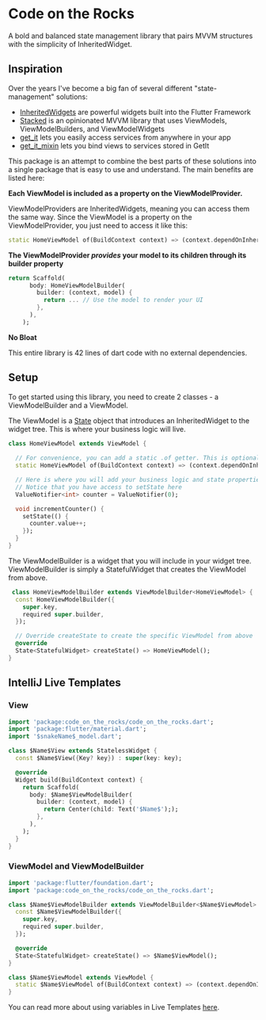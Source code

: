# Code on the Rocks
A bold and balanced state management library that pairs MVVM structures with the simplicity of InheritedWidget.

## Inspiration
Over the years I've become a big fan of several different "state-management" solutions:

- [InheritedWidgets](https://api.flutter.dev/flutter/widgets/InheritedWidget-class.html) are powerful widgets built into the Flutter Framework
- [Stacked](https://pub.dev/packages/stacked) is an opinionated MVVM library that uses ViewModels, ViewModelBuilders, and ViewModelWidgets
- [get_it](https://pub.dev/packages/get_it) lets you easily access services from anywhere in your app
- [get_it_mixin](https://pub.dev/packages/get_it_mixin) lets you bind views to services stored in GetIt

This package is an attempt to combine the best parts of these solutions into a single package that is easy to use and understand. The main benefits are listed here:

**Each ViewModel is included as a property on the ViewModelProvider.** 

ViewModelProviders are InheritedWidgets, meaning you can access them the same way. Since the ViewModel is a property on the ViewModelProvider, you just need to access it like this:

```dart
static HomeViewModel of(BuildContext context) => (context.dependOnInheritedWidgetOfExactType<ViewModelProvider>()!.state) as HomeViewModel;
```

**The ViewModelProvider _provides_ your model to its children through its builder property**

```dart
return Scaffold(
      body: HomeViewModelBuilder(
        builder: (context, model) {
          return ... // Use the model to render your UI
        },
      ),
    );
```

**No Bloat**

This entire library is 42 lines of dart code with no external dependencies.

## Setup
To get started using this library, you need to create 2 classes - a ViewModelBuilder and a ViewModel. 

The ViewModel is a [State](https://api.flutter.dev/flutter/widgets/State-class.html) object that introduces an InheritedWidget to the widget tree. This is where your business logic will live.
```dart
class HomeViewModel extends ViewModel {
  
  // For convenience, you can add a static .of getter. This is optional
  static HomeViewModel of(BuildContext context) => (context.dependOnInheritedWidgetOfExactType<ViewModelProvider>()!.state) as HomeViewModel;

  // Here is where you will add your business logic and state properties
  // Notice that you have access to setState here
  ValueNotifier<int> counter = ValueNotifier(0);

  void incrementCounter() {
    setState(() {
      counter.value++;
    });
  }
}
```
The ViewModelBuilder is a widget that you will include in your widget tree. ViewModelBuilder is simply a StatefulWidget that creates the ViewModel from above.
```dart
 class HomeViewModelBuilder extends ViewModelBuilder<HomeViewModel> {
  const HomeViewModelBuilder({
    super.key,
    required super.builder,
  });

  // Override createState to create the specific ViewModel from above
  @override
  State<StatefulWidget> createState() => HomeViewModel();
}
 ```

## IntelliJ Live Templates

### View
```dart
import 'package:code_on_the_rocks/code_on_the_rocks.dart';
import 'package:flutter/material.dart';
import '$snakeName$_model.dart';

class $Name$View extends StatelessWidget {
  const $Name$View({Key? key}) : super(key: key);

  @override
  Widget build(BuildContext context) {
    return Scaffold(
      body: $Name$ViewModelBuilder(
        builder: (context, model) {
          return Center(child: Text('$Name$'););
        },
      ),
    );
  }
}
```

### ViewModel and ViewModelBuilder
```dart
import 'package:flutter/foundation.dart';
import 'package:code_on_the_rocks/code_on_the_rocks.dart';

class $Name$ViewModelBuilder extends ViewModelBuilder<$Name$ViewModel> {
  const $Name$ViewModelBuilder({
    super.key,
    required super.builder,
  });

  @override
  State<StatefulWidget> createState() => $Name$ViewModel();
}

class $Name$ViewModel extends ViewModel {
  static $Name$ViewModel of(BuildContext context) => (context.dependOnInheritedWidgetOfExactType<ViewModelProvider>()!.state) as $Name$ViewModel;
}
```

You can read more about using variables in Live Templates [here](https://www.jetbrains.com/help/idea/template-variables.html#example_live_template_variables).